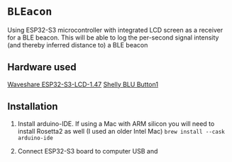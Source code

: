 # `BLEacon`

Using ESP32-S3 microcontroller with integrated LCD screen as a receiver for a BLE beacon.
This will be able to log the per-second signal intensity (and thereby inferred distance to) a BLE beacon

## Hardware used

[Waveshare ESP32-S3-LCD-1.47](https://www.waveshare.com/wiki/ESP32-S3-LCD-1.47)
[Shelly BLU Button1](https://www.shelly.com/blogs/documentation/shellyblu-button1)

## Installation

1. Install arduino-IDE. If using a Mac with ARM silicon you will need to install Rosetta2 as well (I used an older Intel Mac) `brew install --cask arduino-ide`

2. Connect ESP32-S3 board to computer USB and 


